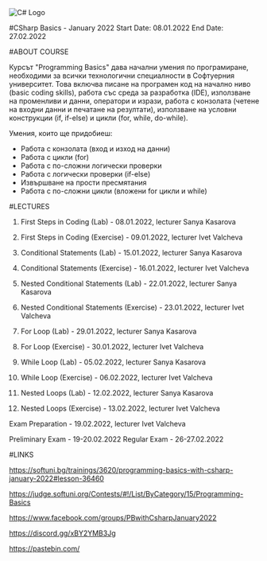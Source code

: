 <picture>
  <img alt="C# Logo" src="/assets/images/CSharp.svg">
</picture>



#CSharp Basics - January 2022
Start Date: 08.01.2022
End Date: 27.02.2022


#ABOUT COURSE 


Курсът "Programming Basics" дава начални умения по програмиране, необходими за всички технологични специалности в Софтуерния университет. Това включва писане на програмен код на начално ниво (basic coding skills), работа със среда за разработка (IDE), използване на променливи и данни, оператори и изрази, работа с конзолата (четене на входни данни и печатане на резултати), използване на условни конструкции (if, if-else) и цикли (for, while, do-while).

Умения, които ще придобиеш:
- Работа с конзолата (вход и изход на данни)
- Работа с цикли (for)
- Работа с по-сложни логически проверки
- Работа с логически проверки (if-else)
- Извършване на прости пресмятания
- Работа с по-сложни цикли (вложени for цикли и while)


#LECTURES 


01. First Steps in Coding (Lab) - 08.01.2022, lecturer Sanya Kasarova
01. First Steps in Coding (Exercise) - 09.01.2022, lecturer Ivet Valcheva

02. Conditional Statements (Lab) - 15.01.2022, lecturer Sanya Kasarova
02. Conditional Statements (Exercise) - 16.01.2022, lecturer Ivet Valcheva

03. Nested Conditional Statements (Lab) - 22.01.2022, lecturer Sanya Kasarova
03. Nested Conditional Statements (Exercise) - 23.01.2022, lecturer Ivet Valcheva

04. For Loop (Lab) - 29.01.2022, lecturer Sanya Kasarova
04. For Loop (Exercise) - 30.01.2022, lecturer Ivet Valcheva

05. While Loop (Lab) - 05.02.2022, lecturer Sanya Kasarova
05. While Loop (Exercise) - 06.02.2022, lecturer Ivet Valcheva

06. Nested Loops (Lab) - 12.02.2022, lecturer Sanya Kasarova
06. Nested Loops (Exercise) - 13.02.2022, lecturer Ivet Valcheva

Exam Preparation - 19.02.2022, lecturer Ivet Valcheva

Preliminary Exam - 19-20.02.2022
Regular Exam - 26-27.02.2022


#LINKS 


https://softuni.bg/trainings/3620/programming-basics-with-csharp-january-2022#lesson-36460

https://judge.softuni.org/Contests/#!/List/ByCategory/15/Programming-Basics

https://www.facebook.com/groups/PBwithCsharpJanuary2022

https://discord.gg/xBY2YMB3Jg

https://pastebin.com/

